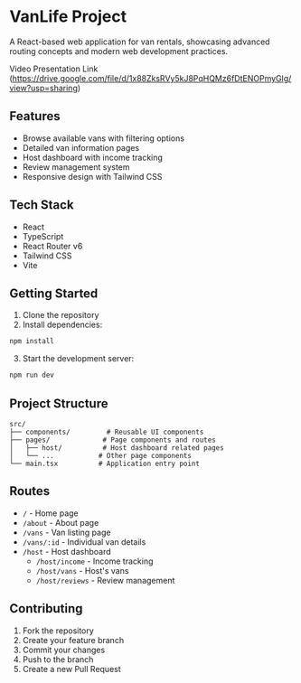 # VanLife Project

A React-based web application for van rentals, showcasing advanced routing concepts and modern web development practices.

Video Presentation Link (https://drive.google.com/file/d/1x88ZksRVy5kJ8PqHQMz6fDtENOPmyGlg/view?usp=sharing)
## Features

- Browse available vans with filtering options
- Detailed van information pages
- Host dashboard with income tracking
- Review management system
- Responsive design with Tailwind CSS

## Tech Stack

- React
- TypeScript
- React Router v6
- Tailwind CSS
- Vite

## Getting Started

1. Clone the repository
2. Install dependencies:
```bash
npm install
```
3. Start the development server:
```bash
npm run dev
```

## Project Structure

```
src/
├── components/         # Reusable UI components
├── pages/             # Page components and routes
│   ├── host/          # Host dashboard related pages
│   └── ...           # Other page components
└── main.tsx          # Application entry point
```

## Routes

- `/` - Home page
- `/about` - About page
- `/vans` - Van listing page
- `/vans/:id` - Individual van details
- `/host` - Host dashboard
  - `/host/income` - Income tracking
  - `/host/vans` - Host's vans
  - `/host/reviews` - Review management

## Contributing

1. Fork the repository
2. Create your feature branch
3. Commit your changes
4. Push to the branch
5. Create a new Pull Request